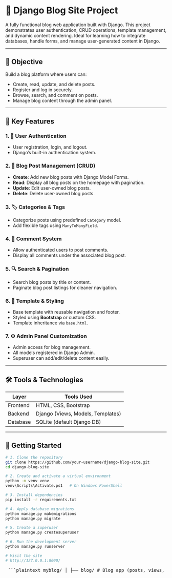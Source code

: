 # 📝 Django Blog Site Project

A fully functional blog web application built with Django. This project demonstrates user authentication, CRUD operations, template management, and dynamic content rendering. Ideal for learning how to integrate databases, handle forms, and manage user-generated content in Django.

---

## 🎯 Objective

Build a blog platform where users can:

- Create, read, update, and delete posts.
- Register and log in securely.
- Browse, search, and comment on posts.
- Manage blog content through the admin panel.

---

## 🔑 Key Features

### 1. 🔐 User Authentication
- User registration, login, and logout.
- Django’s built-in authentication system.

### 2. 📝 Blog Post Management (CRUD)
- **Create**: Add new blog posts with Django Model Forms.
- **Read**: Display all blog posts on the homepage with pagination.
- **Update**: Edit user-owned blog posts.
- **Delete**: Delete user-owned blog posts.

### 3. 🏷️ Categories & Tags
- Categorize posts using predefined `Category` model.
- Add flexible tags using `ManyToManyField`.

### 4. 💬 Comment System
- Allow authenticated users to post comments.
- Display all comments under the associated blog post.

### 5. 🔍 Search & Pagination
- Search blog posts by title or content.
- Paginate blog post listings for cleaner navigation.

### 6. 🎨 Template & Styling
- Base template with reusable navigation and footer.
- Styled using **Bootstrap** or custom CSS.
- Template inheritance via `base.html`.

### 7. ⚙️ Admin Panel Customization
- Admin access for blog management.
- All models registered in Django Admin.
- Superuser can add/edit/delete content easily.

---

## 🛠 Tools & Technologies

| Layer       | Tools Used                      |
|-------------|----------------------------------|
| Frontend    | HTML, CSS, Bootstrap             |
| Backend     | Django (Views, Models, Templates)|
| Database    | SQLite (default Django DB)       |

---

## 🚀 Getting Started

```bash
# 1. Clone the repository
git clone https://github.com/your-username/django-blog-site.git
cd django-blog-site

# 2. Create and activate a virtual environment
python -m venv venv
venv\Scripts\Activate.ps1   # On Windows PowerShell

# 3. Install dependencies
pip install -r requirements.txt

# 4. Apply database migrations
python manage.py makemigrations
python manage.py migrate

# 5. Create a superuser
python manage.py createsuperuser

# 6. Run the development server
python manage.py runserver

# Visit the site
# http://127.0.0.1:8000/
```

<pre> ```plaintext myblog/ │ ├── blog/ # Blog app (posts, views, models) ├── users/ # User registration and profiles ├── templates/ # HTML templates ├── static/ # Static files (CSS, JS) ├── media/ # Uploaded images/files ├── manage.py # Django project entry point └── requirements.txt # Project dependencies ``` </pre>
